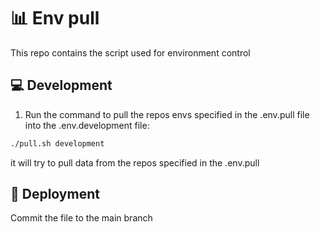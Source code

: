 # 📊 Env pull
This repo contains the script used for environment control

## 💻 Development
1. Run the command to pull the repos envs specified in the .env.pull file into the .env.development file:
```bash
./pull.sh development 
```

 it will try to pull data from the repos specified in the .env.pull

## 🚧 Deployment
Commit the file to the main branch




